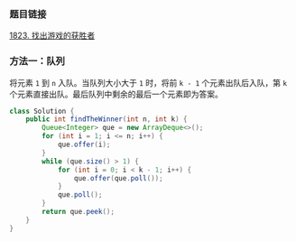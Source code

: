 ### 题目链接
[1823. 找出游戏的获胜者](https://leetcode.cn/problems/find-the-winner-of-the-circular-game)

### 方法一：队列
将元素 `1` 到 `n` 入队。当队列大小大于 `1` 时，将前 `k - 1` 个元素出队后入队，第 `k` 个元素直接出队。最后队列中剩余的最后一个元素即为答案。

```Java
class Solution {
    public int findTheWinner(int n, int k) {
        Queue<Integer> que = new ArrayDeque<>();
        for (int i = 1; i <= n; i++) {
            que.offer(i);
        }
        while (que.size() > 1) {
            for (int i = 0; i < k - 1; i++) {
                que.offer(que.poll());
            }
            que.poll();
        }
        return que.peek();
    }
}
```